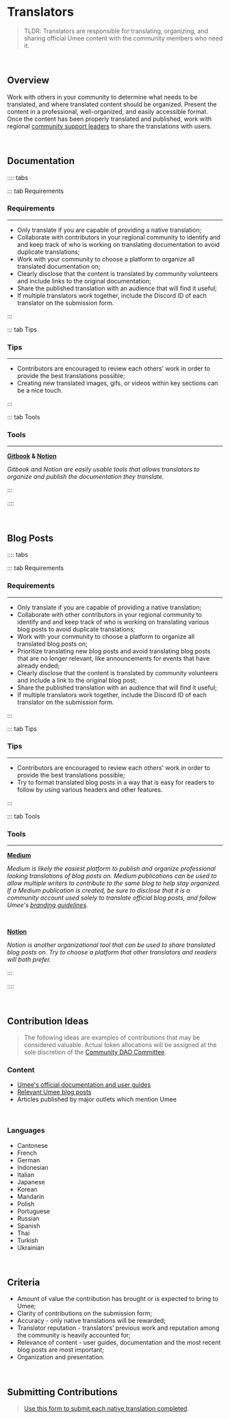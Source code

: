 # Translators

> TLDR: Translators are responsible for translating, organizing, and sharing official Umee content with the community members who need it.

<br>

## Overview

Work with others in your community to determine what needs to be translated, and where translated content should be organized. Present the content in a professional, well-organized, and easily accessible format. Once the content has been properly translated and published, work with regional [community support leaders](/governance/community-dao/community-support) to share the translations with users.

<br>

## Documentation

:::: tabs

::: tab Requirements

### Requirements

****

- Only translate if you are capable of providing a native translation;
- Collaborate with contributors in your regional community to identify and and keep track of who is working on translating documentation to avoid duplicate translations;
- Work with your community to choose a platform to organize all translated documentation on;
- Clearly disclose that the content is translated by community volunteers and include links to the original documentation;
- Share the published translation with an audience that will find it useful;
- If multiple translators work together, include the Discord ID of each translator on the submission form.

:::

::: tab Tips

### Tips

****

- Contributors are encouraged to review each others' work in order to provide the best translations possible;
- Creating new translated images, gifs, or videos within key sections can be a nice touch.

:::

::: tab Tools

### Tools

***

**[Gitbook](https://www.gitbook.com/) & [Notion](https://www.notion.so/product)**

_Gitbook and Notion are easily usable tools that allows translators to organize and publish the documentation they translate._

:::

::::

<br>

## Blog Posts

:::: tabs

::: tab Requirements

### Requirements

****

- Only translate if you are capable of providing a native translation;
- Collaborate with other contributors in your regional community to identify and and keep track of who is working on translating various blog posts to avoid duplicate translations;
- Work with your community to choose a platform to organize all translated blog posts on;
- Prioritize translating new blog posts and avoid translating blog posts that are no longer relevant, like announcements for events that have already ended;
- Clearly disclose that the content is translated by community volunteers and include a link to the original blog post;
- Share the published translation with an audience that will find it useful;
- If multiple translators work together, include the Discord ID of each translator on the submission form.

:::

::: tab Tips

### Tips

****

- Contributors are encouraged to review each others' work in order to provide the best translations possible;
- Try to format translated blog posts in a way that is easy for readers to follow by using various headers and other features.

:::

::: tab Tools

### Tools

****

**[Medium](https://medium.com/)**

_Medium is likely the easiest platform to publish and organize professional looking translations of blog posts on. Medium publications can be used to allow multiple writers to contribute to the same blog to help stay organized. If a Medium publication is created, be sure to disclose that it is a community account used solely to translate official blog posts, and follow Umee's [branding guidelines](https://umee.cc/brand/)._

<br>

**[Notion](https://www.notion.so/product)**

_Notion is another organizational tool that can be used to share translated blog posts on. Try to choose a platform that other translators and readers will both prefer._

:::

::::

<br>

## Contribution Ideas

> The following ideas are examples of contributions that may be considered valuable. Actual token allocations will be assigned at the sole discretion of the [Community DAO Committee]().

### Content

- [Umee's official documentation and user guides](https://umeeversity.umee.cc/)
- [Relevant Umee blog posts](https://umee.cc/blog/)
- Articles published by major outlets which mention Umee

<br>

### Languages

- Cantonese
- French
- German
- Indonesian
- Italian
- Japanese
- Korean
- Mandarin
- Polish
- Portuguese
- Russian
- Spanish
- Thai
- Turkish
- Ukrainian

<br>

## Criteria

- Amount of value the contribution has brought or is expected to bring to Umee; 
- Clarity of contributions on the submission form;
- Accuracy - only native translations will be rewarded; 
- Translator reputation - translators’ previous work and reputation among the community is heavily accounted for; 
- Relevance of content - user guides, documentation and the most recent blog posts are most important; 
- Organization and presentation.

<br>

## Submitting Contributions

> [Use this form to submit each native translation completed](https://dyno.gg/form/a16fa490).